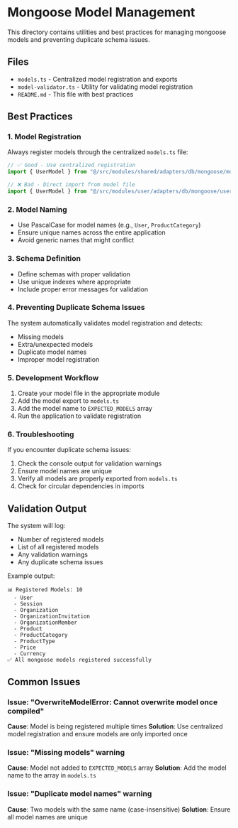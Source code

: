 # Mongoose Model Management

This directory contains utilities and best practices for managing mongoose models and preventing duplicate schema issues.

## Files

- `models.ts` - Centralized model registration and exports
- `model-validator.ts` - Utility for validating model registration
- `README.md` - This file with best practices

## Best Practices

### 1. Model Registration

Always register models through the centralized `models.ts` file:

```typescript
// ✅ Good - Use centralized registration
import { UserModel } from "@/src/modules/shared/adapters/db/mongoose/models";

// ❌ Bad - Direct import from model file
import { UserModel } from "@/src/modules/user/adapters/db/mongoose/user-model";
```

### 2. Model Naming

- Use PascalCase for model names (e.g., `User`, `ProductCategory`)
- Ensure unique names across the entire application
- Avoid generic names that might conflict

### 3. Schema Definition

- Define schemas with proper validation
- Use unique indexes where appropriate
- Include proper error messages for validation

### 4. Preventing Duplicate Schema Issues

The system automatically validates model registration and detects:
- Missing models
- Extra/unexpected models
- Duplicate model names
- Improper model registration

### 5. Development Workflow

1. Create your model file in the appropriate module
2. Add the model export to `models.ts`
3. Add the model name to `EXPECTED_MODELS` array
4. Run the application to validate registration

### 6. Troubleshooting

If you encounter duplicate schema issues:

1. Check the console output for validation warnings
2. Ensure model names are unique
3. Verify all models are properly exported from `models.ts`
4. Check for circular dependencies in imports

## Validation Output

The system will log:
- Number of registered models
- List of all registered models
- Any validation warnings
- Any duplicate schema issues

Example output:
```
📊 Registered Models: 10
  - User
  - Session
  - Organization
  - OrganizationInvitation
  - OrganizationMember
  - Product
  - ProductCategory
  - ProductType
  - Price
  - Currency
✅ All mongoose models registered successfully
```

## Common Issues

### Issue: "OverwriteModelError: Cannot overwrite model once compiled"

**Cause**: Model is being registered multiple times
**Solution**: Use centralized model registration and ensure models are only imported once

### Issue: "Missing models" warning

**Cause**: Model not added to `EXPECTED_MODELS` array
**Solution**: Add the model name to the array in `models.ts`

### Issue: "Duplicate model names" warning

**Cause**: Two models with the same name (case-insensitive)
**Solution**: Ensure all model names are unique 